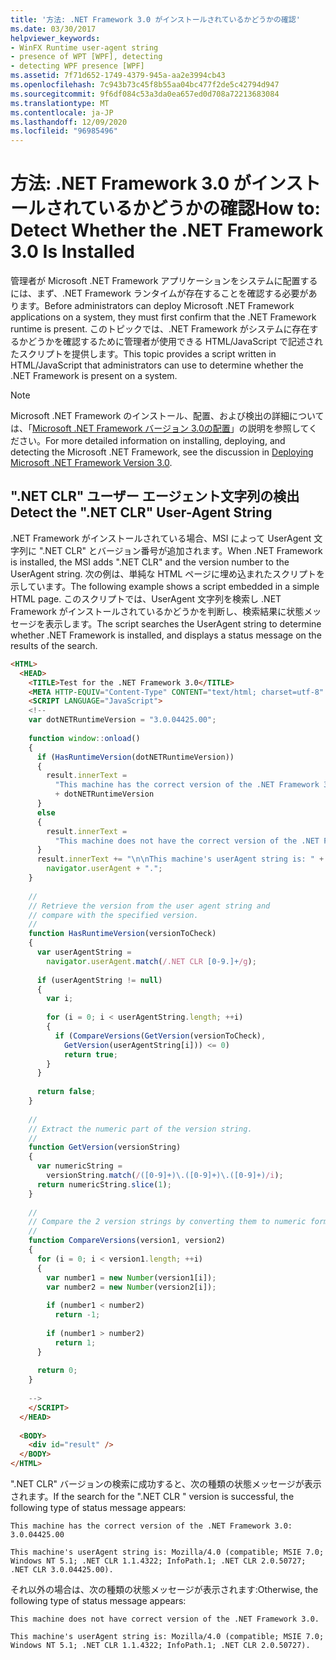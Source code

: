 ```yaml
---
title: '方法: .NET Framework 3.0 がインストールされているかどうかの確認'
ms.date: 03/30/2017
helpviewer_keywords:
- WinFX Runtime user-agent string
- presence of WPT [WPF], detecting
- detecting WPF presence [WPF]
ms.assetid: 7f71d652-1749-4379-945a-aa2e3994cb43
ms.openlocfilehash: 7c943b73c45f8b55aa04bc477f2de5c42794d947
ms.sourcegitcommit: 9f6df084c53a3da0ea657ed0d708a72213683084
ms.translationtype: MT
ms.contentlocale: ja-JP
ms.lasthandoff: 12/09/2020
ms.locfileid: "96985496"
---
```

# <a name="how-to-detect-whether-the-net-framework-30-is-installed"></a><span data-ttu-id="2e027-102">方法: .NET Framework 3.0 がインストールされているかどうかの確認</span><span class="sxs-lookup"><span data-stu-id="2e027-102">How to: Detect Whether the .NET Framework 3.0 Is Installed</span></span>

<span data-ttu-id="2e027-103">管理者が Microsoft .NET Framework アプリケーションをシステムに配置するには、まず、.NET Framework ランタイムが存在することを確認する必要があります。</span><span class="sxs-lookup"><span data-stu-id="2e027-103">Before administrators can deploy Microsoft .NET Framework applications on a system, they must first confirm that the .NET Framework runtime is present.</span></span> <span data-ttu-id="2e027-104">このトピックでは、.NET Framework がシステムに存在するかどうかを確認するために管理者が使用できる HTML/JavaScript で記述されたスクリプトを提供します。</span><span class="sxs-lookup"><span data-stu-id="2e027-104">This topic provides a script written in HTML/JavaScript that administrators can use to determine whether the .NET Framework is present on a system.</span></span>  
  
> [!NOTE]
> <span data-ttu-id="2e027-105">Microsoft .NET Framework のインストール、配置、および検出の詳細については、「[Microsoft .NET Framework バージョン 3.0の配置](/previous-versions/dotnet/articles/aa480198(v=msdn.10))」の説明を参照してください。</span><span class="sxs-lookup"><span data-stu-id="2e027-105">For more detailed information on installing, deploying, and detecting the Microsoft .NET Framework, see the discussion in [Deploying Microsoft .NET Framework Version 3.0](/previous-versions/dotnet/articles/aa480198(v=msdn.10)).</span></span>  
  
<a name="content_expiration"></a>

## <a name="detect-the-net-clr-user-agent-string"></a><span data-ttu-id="2e027-106">".NET CLR" ユーザー エージェント文字列の検出</span><span class="sxs-lookup"><span data-stu-id="2e027-106">Detect the ".NET CLR" User-Agent String</span></span>  

 <span data-ttu-id="2e027-107">.NET Framework がインストールされている場合、MSI によって UserAgent 文字列に ".NET CLR" とバージョン番号が追加されます。</span><span class="sxs-lookup"><span data-stu-id="2e027-107">When .NET Framework is installed, the MSI adds ".NET CLR" and the version number to the UserAgent string.</span></span> <span data-ttu-id="2e027-108">次の例は、単純な HTML ページに埋め込まれたスクリプトを示しています。</span><span class="sxs-lookup"><span data-stu-id="2e027-108">The following example shows a script embedded in a simple HTML page.</span></span> <span data-ttu-id="2e027-109">このスクリプトでは、UserAgent 文字列を検索し .NET Framework がインストールされているかどうかを判断し、検索結果に状態メッセージを表示します。</span><span class="sxs-lookup"><span data-stu-id="2e027-109">The script searches the UserAgent string to determine whether .NET Framework is installed, and displays a status message on the results of the search.</span></span>  
  
```html  
<HTML>  
  <HEAD>  
    <TITLE>Test for the .NET Framework 3.0</TITLE>  
    <META HTTP-EQUIV="Content-Type" CONTENT="text/html; charset=utf-8" />  
    <SCRIPT LANGUAGE="JavaScript">  
    <!--  
    var dotNETRuntimeVersion = "3.0.04425.00";  
  
    function window::onload()  
    {  
      if (HasRuntimeVersion(dotNETRuntimeVersion))  
      {  
        result.innerText =   
          "This machine has the correct version of the .NET Framework 3.0: "   
          + dotNETRuntimeVersion  
      }   
      else  
      {  
        result.innerText =   
          "This machine does not have the correct version of the .NET Framework 3.0."  
      }  
      result.innerText += "\n\nThis machine's userAgent string is: " +   
        navigator.userAgent + ".";  
    }  
  
    //  
    // Retrieve the version from the user agent string and   
    // compare with the specified version.  
    //  
    function HasRuntimeVersion(versionToCheck)  
    {  
      var userAgentString =   
        navigator.userAgent.match(/.NET CLR [0-9.]+/g);  
  
      if (userAgentString != null)  
      {  
        var i;  
  
        for (i = 0; i < userAgentString.length; ++i)  
        {  
          if (CompareVersions(GetVersion(versionToCheck),   
            GetVersion(userAgentString[i])) <= 0)  
            return true;  
        }  
      }  
  
      return false;  
    }  
  
    //  
    // Extract the numeric part of the version string.  
    //  
    function GetVersion(versionString)  
    {  
      var numericString =   
        versionString.match(/([0-9]+)\.([0-9]+)\.([0-9]+)/i);  
      return numericString.slice(1);  
    }  
  
    //  
    // Compare the 2 version strings by converting them to numeric format.  
    //  
    function CompareVersions(version1, version2)  
    {  
      for (i = 0; i < version1.length; ++i)  
      {  
        var number1 = new Number(version1[i]);  
        var number2 = new Number(version2[i]);  
  
        if (number1 < number2)  
          return -1;  
  
        if (number1 > number2)  
          return 1;  
      }  
  
      return 0;  
    }  
  
    -->  
    </SCRIPT>  
  </HEAD>  
  
  <BODY>  
    <div id="result" />  
  </BODY>  
</HTML>  
```  
  
 <span data-ttu-id="2e027-110">".NET CLR" バージョンの検索に成功すると、次の種類の状態メッセージが表示されます。</span><span class="sxs-lookup"><span data-stu-id="2e027-110">If the search for the ".NET CLR " version is successful, the following type of status message appears:</span></span>  
  
 `This machine has the correct version of the .NET Framework 3.0: 3.0.04425.00`  
  
 `This machine's userAgent string is: Mozilla/4.0 (compatible; MSIE 7.0; Windows NT 5.1; .NET CLR 1.1.4322; InfoPath.1; .NET CLR 2.0.50727; .NET CLR 3.0.04425.00).`  
  
 <span data-ttu-id="2e027-111">それ以外の場合は、次の種類の状態メッセージが表示されます:</span><span class="sxs-lookup"><span data-stu-id="2e027-111">Otherwise, the following type of status message appears:</span></span>  
  
 `This machine does not have correct version of the .NET Framework 3.0.`  
  
 `This machine's userAgent string is: Mozilla/4.0 (compatible; MSIE 7.0; Windows NT 5.1; .NET CLR 1.1.4322; InfoPath.1; .NET CLR 2.0.50727).`
